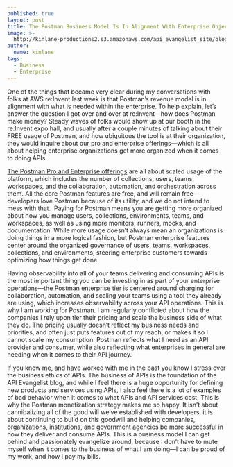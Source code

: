 ```yaml
---
published: true
layout: post
title: The Postman Business Model Is In Alignment With Enterprise Objectives
image: >-
  http://kinlane-productions2.s3.amazonaws.com/api_evangelist_site/blog/postman_plans_and_pricing.png
author:
  name: kinlane
tags:
  - Business
  - Enterprise
---
```

One of the things that became very clear during my conversations with folks at AWS re:Invent last week is that Postman’s revenue model is in alignment with what is needed within the enterprise. To help explain, let’s answer the question I got over and over at re:Invent—how does Postman make money? Steady waves of folks would show up at our booth in the re:Invent expo hall, and usually after a couple minutes of talking about their FREE usage of Postman, and how ubiquitous the tool is at their organization, they would inquire about our pro and enterprise offerings—which is all about helping enterprise organizations get more organized when it comes to doing APIs.

[The Postman Pro and Enterprise offerings](https://www.postman.com/pricing) are all about scaled usage of the platform, which includes the number of collections, users, teams, workspaces, and the collaboration, automation, and orchestration across them. All the core Postman features are free, and will remain free—developers love Postman because of its utility, and we do not intend to mess with that.  Paying for Postman means you are getting more organized about how you manage users, collections, environments, teams, and workspaces, as well as using more monitors, runners, mocks, and documentation. While more usage doesn’t always mean an organizations is doing things in a more logical fashion, but Postman enterprise features center around the organized governance of users, teams, workspaces, collections, and environments, steering enterprise customers towards optimizing how things get done.

Having observability into all of your teams delivering and consuming APIs is the most important thing you can be investing in as part of your enterprise operations—the Postman enterprise tier is centered around charging for collaboration, automation, and scaling your teams using a tool they already are using, which increases observability across your API operations. This is why I am working for Postman. I am regularly conflicted about how the companies I rely upon tier their pricing and scale the business side of what they do. The pricing usually doesn’t reflect my business needs and priorities, and often just puts features out of my reach, or makes it so I cannot scale my consumption. Postman reflects what I need as an API provider and consumer, while also reflecting what enterprises in general are needing when it comes to their API journey.

If you know me, and have worked with me in the past you know I stress over the business ethics of APIs. The business of APIs is the foundation of the API Evangelist blog, and while I feel there is a huge opportunity for defining new products and services using APIs, I also feel there is a lot of examples of bad behavior when it comes to what APIs and API services cost. This is why the Postman monetization strategy makes me so happy. It isn’t about cannibalizing all of the good will we’ve established with developers, it is about continuing to build on this goodwill and helping companies, organizations, institutions, and government agencies be more successful in how they deliver and consume APIs. This is a business model I can get behind and passionately evangelize around, because I don’t have to mute myself when it comes to the business of what I am doing—I can be proud of my work, and how I pay my bills.